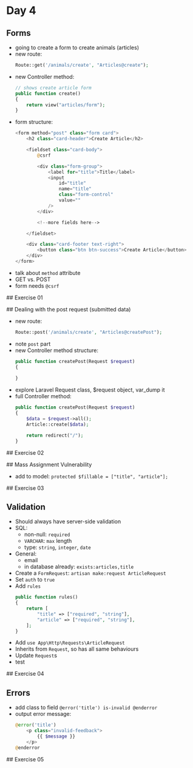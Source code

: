 # Day 4

## Forms
- going to create a form to create animals (articles)
- new route:
    ```php
    Route::get('/animals/create', "Articles@create");
    ```
- new Controller method:
    ```php
    // shows create article form
    public function create()
    {
        return view("articles/form");
    }
    ```
- form structure:
    ```php
    <form method="post" class="form card">
        <h2 class="card-header">Create Article</h2>

        <fieldset class="card-body">
            @csrf

            <div class="form-group">
                <label for="title">Title</label>
                <input
                    id="title"
                    name="title"
                    class="form-control"
                    value=""
                />
            </div>

            <!--more fields here-->

        </fieldset>

        <div class="card-footer text-right">
            <button class="btn btn-success">Create Article</button>
        </div>
    </form>
    ```
- talk about `method` attribute
- GET vs. POST
- form needs `@csrf`

## Exercise 01

## Dealing with the post request (submitted data)
- new route:
    ```php
    Route::post('/animals/create', "Articles@createPost");
    ```
- note `post` part
- new Controller method structure:
    ```php
    public function createPost(Request $request)
    {
        
    }
    ```
- explore Laravel Request class, $request object, var_dump it
- full Controller method:
    ```php
    public function createPost(Request $request)
    {
        $data = $request->all();
        Article::create($data);

        return redirect("/");
    }
    ```

## Exercise 02

## Mass Assignment Vulnerability
- add to model:
    `protected $fillable = ["title", "article"];`

## Exercise 03

## Validation
- Should always have server-side validation
- SQL:
    - non-null: `required`
    - `VARCHAR`: `max` length
    - type: `string`, `integer`, `date`
- General:
    - email
    - in database already: `exists:articles,title`
- Create a `FormRequest`: `artisan make:request ArticleRequest`
- Set `auth` to `true`
- Add `rules`
    ```php
    public function rules()
    {
        return [
            "title" => ["required", "string"],
            "article" => ["required", "string"],
        ];
    }
    ```
- Add `use App\Http\Requests\ArticleRequest`
- Inherits from `Request`, so has all same behaviours
- Update `Request`s
- test

## Exercise 04

## Errors
- add class to field `@error('title') is-invalid @enderror`
- output error message:
    ```php
    @error('title')
        <p class="invalid-feedback">
            {{ $message }}
        </p>
    @enderror
    ```

## Exercise 05